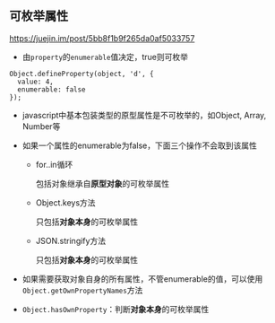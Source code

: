 ## 可枚举属性

<https://juejin.im/post/5bb8f1b9f265da0af5033757>

- 由`property`的`enumerable`值决定，true则可枚举

```
Object.defineProperty(object, 'd', {
  value: 4,
  enumerable: false
});
```

- javascript中基本包装类型的原型属性是不可枚举的，如Object, Array, Number等

- 如果一个属性的enumerable为false，下面三个操作不会取到该属性
  * for..in循环

    包括对象继承自**原型对象**的可枚举属性

  * Object.keys方法

    只包括**对象本身**的可枚举属性

  * JSON.stringify方法

    只包括**对象本身**的可枚举属性

- 如果需要获取对象自身的所有属性，不管enumerable的值，可以使用`Object.getOwnPropertyNames`方法

- `Object.hasOwnProperty`：判断**对象本身**的可枚举属性